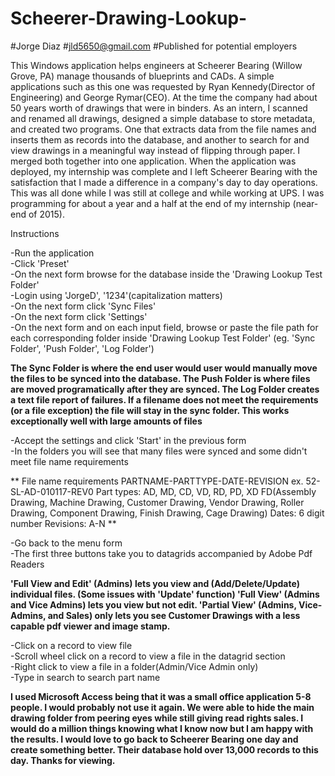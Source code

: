 # Scheerer-Drawing-Lookup-
#Jorge Diaz
#jld5650@gmail.com
#Published for potential employers

This Windows application helps engineers at Scheerer Bearing (Willow Grove, PA) manage thousands of blueprints and CADs.
A simple applications such as this one was requested by Ryan Kennedy(Director of Engineering) and George Rymar(CEO).
At the time the company had about 50 years worth of drawings that were in binders. As an intern, I scanned and renamed all drawings,
designed a simple database to store metadata, and created two programs. One that extracts data from the file names and inserts them
as records into the database, and another to search for and view drawings in a meaningful way instead of flipping through paper. 
I merged both together into one application. When the application was deployed, my internship was complete and I left Scheerer Bearing 
with the satisfaction that I made a difference in a company's day to day operations. This was all done while I was still at college and while
working at UPS. I was programming for about a year and a half at the end of my internship (near-end of 2015).

Instructions <br>

-Run the application <br>
-Click 'Preset'<br>
-On the next form browse for the database inside the 'Drawing Lookup Test Folder'<br>
-Login using 'JorgeD', '1234'(capitalization matters)<br>
-On the next form click 'Sync Files'<br>
-On the next form click 'Settings'<br>
-On the next form and on each input field, browse or paste the file path for each  corresponding folder inside 'Drawing Lookup Test Folder'
(eg. 'Sync Folder', 'Push Folder', 'Log Folder')<br>

**The Sync Folder is where the end user would user would manually move the files to be synced into the database. The Push Folder is where files
are moved programatically after they are synced. The Log Folder creates a text file report of failures. If a filename does not meet the requirements
(or a file exception) the file will stay in the sync folder. This works exceptionally well with large amounts of files**

-Accept the settings and click 'Start' in the previous form<br>
-In the folders you will see that many files were synced and some didn't meet file name requirements<br>

** File name requirements
PARTNAME-PARTTYPE-DATE-REVISION
ex. 52-SL-AD-010117-REV0
Part types: AD, MD, CD, VD, RD, PD, XD FD(Assembly Drawing, Machine Drawing, Customer Drawing, Vendor Drawing, 
 Roller Drawing, Component Drawing, Finish Drawing, Cage Drawing)
Dates: 6 digit number
Revisions: A-N **

-Go back to the menu form<br>
-The first three buttons take you to datagrids accompanied by Adobe Pdf Readers<br>

**'Full View and Edit' (Admins) lets you view and (Add/Delete/Update) individual files. (Some issues with 'Update' function)
  'Full View' (Admins and Vice Admins) lets you view but not edit.
  'Partial View' (Admins, Vice-Admins, and Sales) only lets you see Customer Drawings with a less capable pdf viewer and image stamp.**

-Click on a record to view file<br>
-Scroll wheel click on a record to view a file in the datagrid section<br>
-Right click to view a file in a folder(Admin/Vice Admin only)<br>
-Type in search to search part name<br>

**I used Microsoft Access being that it was a small office application 5-8 people. I would probably not use it again. We were able to hide the main drawing folder 
from peering eyes while still giving read rights sales. I would do a million things knowing what I know now but I am happy with the results. I would
love to go back to Scheerer Bearing one day and create something better. Their database hold over 13,000 records to this day. Thanks for viewing.**







